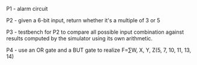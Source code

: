 P1 - alarm circuit

P2 - given a 6-bit input, return whether it's a multiple of 3 or 5

P3 - testbench for P2 to compare all possible input combination against results computed by the
     simulator using its own arithmetic.
     
P4 - use an OR gate and a BUT gate to realize F=$\sum$W, X, Y, Z(5, 7, 10, 11, 13, 14)
